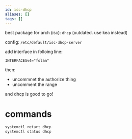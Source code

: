 ```yaml
---
id: isc-dhcp
aliases: []
tags: []
---
```



best package for arch (isc): `dhcp`
(outdated. use kea instead)

config: `/etc/default/isc-dhcp-server`

add interface in folloing line:

```
INTERFACESv4="folan"
```

then:
- uncommnet the authorize thing
- uncomment the range

and dhcp is good to go!

# commands
```bash
systemctl retart dhcp
systemctl status dhcp
```
